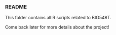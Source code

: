 ### README

This folder contains all R scripts related to BIO548T.

Come back later for more details about the project! 